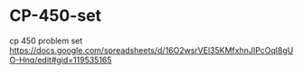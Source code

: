 # CP-450-set
cp 450 problem set
https://docs.google.com/spreadsheets/d/16O2wsrVEl35KMfxhnJIPcOql8gUO-Hnq/edit#gid=119535165
